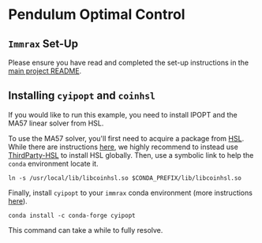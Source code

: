 # Pendulum Optimal Control

## `Immrax` Set-Up

Please ensure you have read and completed the set-up instructions in the [main project README](README.md).

## Installing `cyipopt` and `coinhsl`

If you would like to run this example, you need to install IPOPT and the MA57 linear solver from HSL.

To use the MA57 solver, you'll first need to acquire a package from [HSL](https://www.hsl.rl.ac.uk/). While there are instructions [here](https://cyipopt.readthedocs.io/en/stable/install.html#conda-forge-binaries-with-hsl), we highly recommend to instead use [ThirdParty-HSL](https://github.com/coin-or-tools/ThirdParty-HSL) to install HSL globally.
Then, use a symbolic link to help the `conda` environment locate it.

```shell
ln -s /usr/local/lib/libcoinhsl.so $CONDA_PREFIX/lib/libcoinhsl.so
```

Finally, install `cyipopt` to your `immrax` conda environment (more instructions [here](https://cyipopt.readthedocs.io/en/stable/install.html)).

```shell
conda install -c conda-forge cyipopt
```

This command can take a while to fully resolve. 
